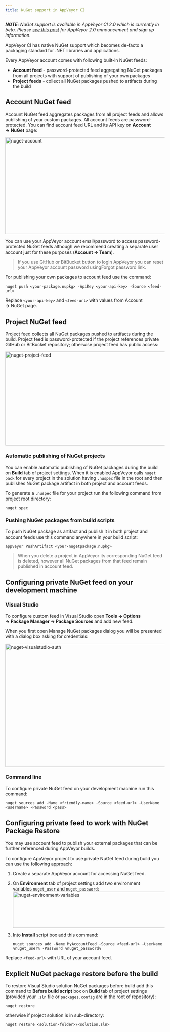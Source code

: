 ```yaml
---
title: NuGet support in AppVeyor CI
---
```


<em>**NOTE**: NuGet support is available in AppVeyor CI 2.0 which is currently in beta. Please <a title="AppVeyor 2.0: dedicated build VMs, parallel testing, NuGet, deployment and more" href="/blog/2014/02/19/appveyor-20-dedicated-build-vms-parallel-testing-nuget-deployment/">see this post</a> for AppVeyor 2.0 announcement and sign up information.</em>

AppVeyor CI has native NuGet support which becomes de-facto a packaging standard for .NET libraries and applications.

Every AppVeyor account comes with following built-in NuGet feeds:

* **Account feed** - password-protected feed aggregating NuGet packages from all projects with support of publishing of your own packages
* **Project feeds** - collect all NuGet packages pushed to artifacts during the build

## Account NuGet feed

Account NuGet feed aggregates packages from all project feeds and allows publishing of your custom packages. All account feeds are password-protected. You can find account feed URL and its API key on **Account → NuGet** page:

<img alt="nuget-account" src="/assets/images/posts/nuget-support/nuget-account.png" width="584" height="305">

You can use your AppVeyor account email/password to access password-protected NuGet feeds although we recommend creating a separate user account just for these purposes (**Account → Team**).

> If you use GitHub or BitBucket button to login AppVeyor you can reset your AppVeyor account password usingForgot password link.

For publishing your own packages to account feed use the command:

```text
nuget push <your-package.nupkg> -ApiKey <your-api-key> -Source <feed-url>
```

Replace `<your-api-key>` and `<feed-url>` with values from Account **→** NuGet page.

## Project NuGet feed

Project feed collects all NuGet packages pushed to artifacts during the build. Project feed is password-protected if the project references private GitHub or BitBucket repository; otherwise project feed has public access:

<img alt="nuget-project-feed" src="/assets/images/posts/nuget-support/nuget-project-feed1.png" width="584" height="296">

### Automatic publishing of NuGet projects

You can enable automatic publishing of NuGet packages during the build on **Build** tab of project settings. When it is enabled AppVeyor calls `nuget pack` for every project in the solution having `.nuspec` file in the root and then publishes NuGet package artifact in both project and account feeds.

To generate a `.nuspec` file for your project run the following command from project root directory:

```text
nuget spec
```

### Pushing NuGet packages from build scripts

To push NuGet package as artifact and publish it in both project and account feeds use this command anywhere in your build script:

```text
appveyor PushArtifact <your-nugetpackage.nupkg>
```

> When you delete a project in AppVeyor its corresponding NuGet feed is deleted, however all NuGet packages from that feed remain published in account feed.

## Configuring private NuGet feed on your development machine

### Visual Studio

To configure custom feed in Visual Studio open **Tools → Options → Package Manager → Package Sources** and add new feed.

When you first open Manage NuGet packages dialog you will be presented with a dialog box asking for credentials:

<img alt="nuget-visualstudio-auth" src="/assets/images/docs/nuget-visualstudio-auth.png" width="584" height="389">

### Command line

To configure private NuGet feed on your development machine run this command:

```text
nuget sources add -Name <friendly-name> -Source <feed-url> -UserName <username> -Password <pass>
```

## Configuring private feed to work with NuGet Package Restore

You may use account feed to publish your external packages that can be further referenced during AppVeyor builds.

To configure AppVeyor project to use private NuGet feed during build you can use the following approach:

1. Create a separate AppVeyor account for accessing NuGet feed.
2. On **Environment** tab of project settings add two environment variables `nuget_user` and `nuget_password`:
   <img alt="nuget-environment-variables" src="/assets/images/docs/nuget-environment-variables.png" width="584" height="114">
3. Into **Install** script box add this command:

    ```text
    nuget sources add -Name MyAccountFeed -Source <feed-url> -UserName %nuget_user% -Password %nuget_password%
    ```

Replace `<feed-url>` with URL of your account feed.

## Explicit NuGet package restore before the build

To restore Visual Studio solution NuGet packages before build add this command to **Before build script** box on **Build** tab of project settings (provided your `.sln` file or `packages.config` are in the root of repository):

```text
nuget restore
```

otherwise if project solution is in sub-directory:

```text
nuget restore <solution-folder>\<solution.sln>
```
